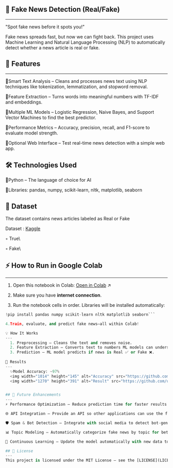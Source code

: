 ## 📰 Fake News Detection (Real/Fake)
---
"Spot fake news before it spots you!"

Fake news spreads fast, but now we can fight back. This project uses Machine Learning and Natural Language Processing (NLP) to automatically detect whether a news article is real or fake.

## 🚀 Features
---
  🔹Smart Text Analysis – Cleans and processes news text using NLP techniques like tokenization, lemmatization, and stopword removal.
  
  🔹Feature Extraction – Turns words into meaningful numbers with TF-IDF and embeddings.
  
  🔹Multiple ML Models – Logistic Regression, Naive Bayes, and Support Vector Machines to find the best predictor.
  
  🔹Performance Metrics – Accuracy, precision, recall, and F1-score to evaluate model strength.
  
  🔹Optional Web Interface – Test real-time news detection with a simple web app.

🛠️ Technologies Used
---
  🔸Python – The language of choice for AI
  
  🔸Libraries: pandas, numpy, scikit-learn, nltk, matplotlib, seaborn

📂 Dataset
----
The dataset contains news articles labeled as Real or Fake

Dataset : [Kaggle](https://www.kaggle.com/datasets/fillerink/mohanlal-mammooty-images)

◦ True\

◦ Fake\

## ⚡ How to Run in Google Colab
---
1. Open this notebook in Colab: [Open in Colab](https://colab.research.google.com/drive/12m4cbxG3Qv7gxyAWWtsN-R4RQW3WmXre) ↗

2. Make sure you have **internet connection**.

3. Run the notebook cells in order. Libraries will be installed automatically:

```python
!pip install pandas numpy scikit-learn nltk matplotlib seaborn```

4.Train, evaluate, and predict fake news—all within Colab!

💡 How It Works
---
  1. Preprocessing – Cleans the text and removes noise.
  2. Feature Extraction – Converts text to numbers ML models can understand.
  3. Prediction – ML model predicts if news is Real ✅ or Fake ❌.
  
🌟 Results
---
  ✨Model Accuracy: ~97%
  <img width="1014" height="145" alt="Accuracy" src="https://github.com/user-attachments/assets/4e7c8046-5046-4d2e-a163-ca7263cf0823" />
  <img width="1270" height="391" alt="Result" src="https://github.com/user-attachments/assets/e8afdd27-2d57-4813-9de1-cb0048e032a6" />


## 🚀 Future Enhancements
---
⚡ Performance Optimization – Reduce prediction time for faster results on large datasets.

🌐 API Integration – Provide an API so other applications can use the fake news detection model.

🛡️ Spam & Bot Detection – Integrate with social media to detect bot-generated fake news.

📊 Topic Modeling – Automatically categorize fake news by topic for better analysis.

🤖 Continuous Learning – Update the model automatically with new data to improve accuracy over time.

## 📜 License
---
This project is licensed under the MIT License – see the [LICENSE](LICENSE) file for details.

